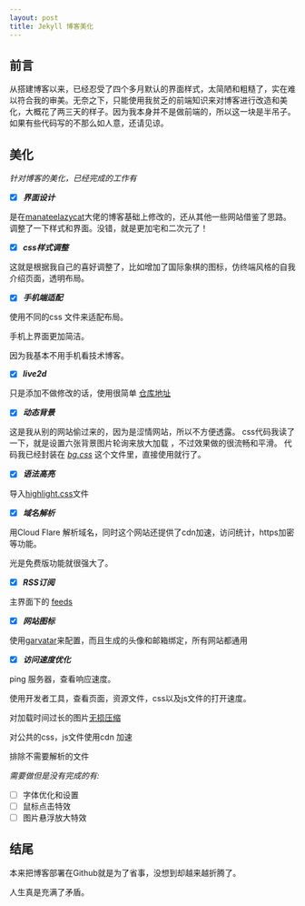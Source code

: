 ```yaml
---
layout: post
title: Jekyll 博客美化
---
```

## 前言
从搭建博客以来，已经忍受了四个多月默认的界面样式，太简陋和粗糙了，实在难以符合我的审美。无奈之下，只能使用我贫乏的前端知识来对博客进行改造和美化，大概花了两三天的样子。因为我本身并不是做前端的，所以这一块是半吊子。如果有些代码写的不那么如人意，还请见谅。

## 美化
*针对博客的美化，已经完成的工作有*

- [x] ***界面设计***

是在[manateelazycat](https://manateelazycat.github.io/)大佬的博客基础上修改的，还从其他一些网站借鉴了思路。
调整了一下样式和界面。没错，就是更加宅和二次元了！

- [x] ***css样式调整***

这就是根据我自己的喜好调整了，比如增加了国际象棋的图标，仿终端风格的自我介绍页面，透明布局。

- [x] ***手机端适配***

使用不同的css 文件来适配布局。 

手机上界面更加简洁。 

因为我基本不用手机看技术博客。

- [x] ***live2d***

只是添加不做修改的话，使用很简单 [仓库地址](https://github.com/stevenjoezhang/live2d-widget)

- [x] ***动态背景***

这是我从别的网站偷过来的，因为是涩情网站，所以不方便透露。
css代码我读了一下，就是设置六张背景图片轮询来放大加载 ，不过效果做的很流畅和平滑。
代码我已经封装在 [*bg.css*](../../../styles/bg.css) 这个文件里，直接使用就行了。


- [x]  ***语法高亮***

导入[highlight.css](../../../theme/highlight.css)文件

- [x]  ***域名解析***

用Cloud Flare 解析域名，同时这个网站还提供了cdn加速，访问统计，https加密等功能。

光是免费版功能就很强大了。

- [x] ***RSS订阅***

主界面下的 [feeds](../../../feed.xml)

- [x] ***网站图标***

使用[garvatar](https://en.gravatar.com/)来配置，而且生成的头像和邮箱绑定，所有网站都通用

- [x] ***访问速度优化***

ping 服务器，查看响应速度。

使用开发者工具，查看页面，资源文件，css以及js文件的打开速度。

对加载时间过长的图片[无损压缩](https://tinypng.com/)

对公共的css，js文件使用cdn 加速

排除不需要解析的文件

*需要做但是没有完成的有:*

- [ ] 字体优化和设置
- [ ] 鼠标点击特效
- [ ] 图片悬浮放大特效

## 结尾

本来把博客部署在Github就是为了省事，没想到却越来越折腾了。

人生真是充满了矛盾。
